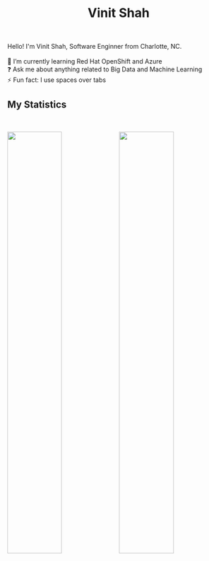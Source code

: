 <h1 align="center">
  <b>Vinit Shah</b>
</h1>
<br>

Hello! I'm Vinit Shah, Software Enginner from Charlotte, NC.
<br>
<br>
🌱 I’m currently learning Red Hat OpenShift and Azure
<br>
❓ Ask me about anything related to Big Data and Machine Learning
<br>
⚡ Fun fact: I use spaces over tabs

## My Statistics

<br/>
<p align="left">
  <img width="49.5%" src="https://github-readme-stats.vercel.app/api?username=vinitshah24&show_icons=true&theme=gruvbox&hide_border=true" />
    <img width="49.5%" src="https://github-readme-streak-stats.herokuapp.com/?user=vinitshah24&theme=gruvbox&hide_border=true" />
</p>
<br>
